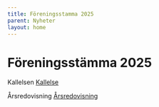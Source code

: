 ```yaml
---
title: Föreningsstamma 2025
parent: Nyheter
layout: home
---
```


# Föreningsstämma 2025

Kallelsen
[Kallelse](assets/stamma-2025-kallelse.pdf)

Årsredovisning
[Årsredovisning](assets/arsredovisning-styrmannen-2024.pdf)
